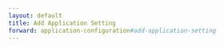 ```yaml
---
layout: default
title: Add Application Setting
forward: application-configuration#add-application-setting
---
```

